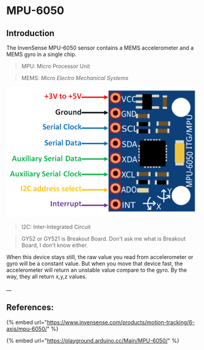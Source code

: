 # MPU-6050

## Introduction

The InvenSense MPU-6050 sensor contains a MEMS accelerometer and a MEMS gyro in a single chip.

> MPU: Micro Processor Unit

> MEMS: _Micro Electro Mechanical Systems_

![](../../.gitbook/assets/mpu6050-pinmap.png)

> I2C: Inter-Integrated Circuit

> GY52 or GY521 is Breakout Board. Don't ask me what is Breakout Board, I don't know either.

When this device stays still, the raw value you read from accelerometer or gyro will be a constant value. But when you move that device fast, the accelerometer will return an unstable value compare to the gyro. By the way, they all return x,y,z values.

\_\_

## References:

{% embed url="https://www.invensense.com/products/motion-tracking/6-axis/mpu-6050/" %}

{% embed url="https://playground.arduino.cc/Main/MPU-6050/" %}



